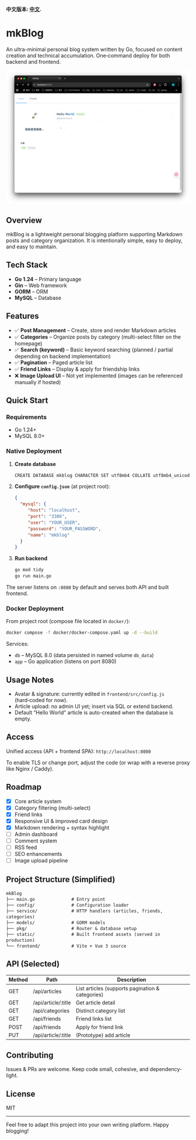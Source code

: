 **中文版本: [中文](README.md).**

# mkBlog

An ultra-minimal personal blog system written by Go, focused on content creation and technical accumulation. One‑command deploy for both backend and frontend.

![Home](./docs/images/home.png)

## Overview

mkBlog is a lightweight personal blogging platform supporting Markdown posts and category organization. It is intentionally simple, easy to deploy, and easy to maintain.

## Tech Stack

- **Go 1.24** – Primary language
- **Gin** – Web framework
- **GORM** – ORM
- **MySQL** – Database

## Features

- ✅ **Post Management** – Create, store and render Markdown articles
- ✅ **Categories** – Organize posts by category (multi-select filter on the homepage)
- ✅ **Search (keyword)** – Basic keyword searching (planned / partial depending on backend implementation)
- ✅ **Pagination** – Paged article list
- ✅ **Friend Links** – Display & apply for friendship links
- ❌ **Image Upload UI** – Not yet implemented (images can be referenced manually if hosted)

## Quick Start

### Requirements
- Go 1.24+
- MySQL 8.0+

### Native Deployment

1. **Create database**
    ```bash
    CREATE DATABASE mkblog CHARACTER SET utf8mb4 COLLATE utf8mb4_unicode_ci;
    ```

2. **Configure `config.json`** (at project root):
    ```json
    {
      "mysql": {
         "host": "localhost",
         "port": "3306",
         "user": "YOUR_USER",
         "password": "YOUR_PASSWORD",
         "name": "mkblog"
      }
    }
    ```

3. **Run backend**
    ```bash
    go mod tidy
    go run main.go
    ```

The server listens on `:8080` by default and serves both API and built frontend.

### Docker Deployment

From project root (compose file located in `docker/`):
```bash
docker compose -f docker/docker-compose.yaml up -d --build
```

Services:
- `db` – MySQL 8.0 (data persisted in named volume `db_data`)
- `app` – Go application (listens on port 8080)

## Usage Notes

- Avatar & signature: currently edited in `frontend/src/config.js` (hard‑coded for now).
- Article upload: no admin UI yet; insert via SQL or extend backend.
- Default “Hello World” article is auto-created when the database is empty.

## Access

Unified access (API + frontend SPA): `http://localhost:8080`

To enable TLS or change port, adjust the code (or wrap with a reverse proxy like Nginx / Caddy).

## Roadmap

- [x] Core article system
- [x] Category filtering (multi-select)
- [x] Friend links
- [x] Responsive UI & improved card design
- [x] Markdown rendering + syntax highlight
- [ ] Admin dashboard
- [ ] Comment system
- [ ] RSS feed
- [ ] SEO enhancements
- [ ] Image upload pipeline

## Project Structure (Simplified)

```
mkBlog
├── main.go              # Entry point
├── config/              # Configuration loader
├── service/             # HTTP handlers (articles, friends, categories)
├── models/              # GORM models
├── pkg/                 # Router & database setup
├── static/              # Built frontend assets (served in production)
└── frontend/            # Vite + Vue 3 source
```

## API (Selected)

| Method | Path                     | Description                     |
|--------|--------------------------|---------------------------------|
| GET    | /api/articles            | List articles (supports pagination & categories) |
| GET    | /api/article/:title      | Get article detail              |
| GET    | /api/categories          | Distinct category list          |
| GET    | /api/friends             | Friend links list               |
| POST   | /api/friends             | Apply for friend link           |
| PUT    | /api/article/:title      | (Prototype) add article         |

## Contributing

Issues & PRs are welcome. Keep code small, cohesive, and dependency-light.

## License

MIT

---
Feel free to adapt this project into your own writing platform. Happy blogging!